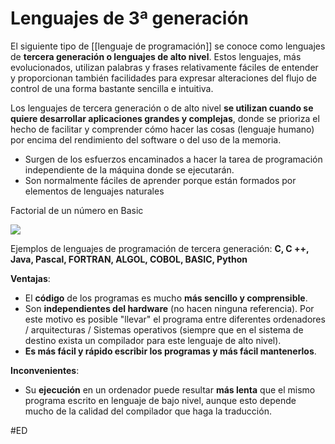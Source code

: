 # Lenguajes de 3ª generación
El siguiente tipo de [[lenguaje de programación]] se conoce como lenguajes de **tercera generación o lenguajes de alto nivel**. Estos lenguajes, más evolucionados, utilizan palabras y frases relativamente fáciles de entender y proporcionan también facilidades para expresar alteraciones del flujo de control de una forma bastante sencilla e intuitiva.

Los lenguajes de tercera generación o de alto nivel **se utilizan cuando se quiere desarrollar aplicaciones grandes y complejas**, donde se prioriza el hecho de facilitar y comprender cómo hacer las cosas (lenguaje humano) por encima del rendimiento del software o del uso de la memoria.
- Surgen de los esfuerzos encaminados a hacer la tarea de programación independiente de la máquina donde se ejecutarán.
- Son normalmente fáciles de aprender porque están formados por elementos de lenguajes naturales

Factorial de un número en Basic

![](https://i.imgur.com/QZwavzM.png)

Ejemplos de lenguajes de programación de tercera generación: **C, C ++, Java, Pascal, FORTRAN, ALGOL, COBOL, BASIC, Python**

**Ventajas**:
- El **código** de los programas es mucho **más sencillo y comprensible**.
- Son **independientes del hardware** (no hacen ninguna referencia). Por este motivo es posible "llevar" el programa entre diferentes ordenadores / arquitecturas / Sistemas operativos (siempre que en el sistema de destino exista un compilador para este lenguaje de alto nivel).
- **Es más fácil y rápido escribir los programas y más fácil mantenerlos**.

**Inconvenientes**:
- Su **ejecución** en un ordenador puede resultar **más lenta** que el mismo programa escrito en lenguaje de bajo nivel, aunque esto depende mucho de la calidad del compilador que haga la traducción.

#ED